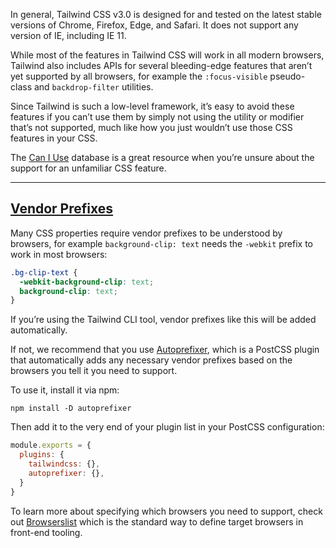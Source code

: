 In general, Tailwind CSS v3.0 is designed for and tested on the latest stable versions of Chrome, Firefox, Edge, and Safari. It does not support any version of IE, including IE 11.

While most of the features in Tailwind CSS will work in all modern browsers, Tailwind also includes APIs for several bleeding-edge features that aren’t yet supported by all browsers, for example the `:focus-visible` pseudo-class and `backdrop-filter` utilities.

Since Tailwind is such a low-level framework, it’s easy to avoid these features if you can’t use them by simply not using the utility or modifier that’s not supported, much like how you just wouldn’t use those CSS features in your CSS.

The [Can I Use](https://caniuse.com/?search=focus-visible) database is a great resource when you’re unsure about the support for an unfamiliar CSS feature.

* * *

## [Vendor Prefixes](#vendor-prefixes)

Many CSS properties require vendor prefixes to be understood by browsers, for example `background-clip: text` needs the `-webkit` prefix to work in most browsers:

```css
.bg-clip-text {
  -webkit-background-clip: text;
  background-clip: text;
}
```

If you’re using the Tailwind CLI tool, vendor prefixes like this will be added automatically.

If not, we recommend that you use [Autoprefixer](https://github.com/postcss/autoprefixer), which is a PostCSS plugin that automatically adds any necessary vendor prefixes based on the browsers you tell it you need to support.

To use it, install it via npm:

```shell
npm install -D autoprefixer
```

Then add it to the very end of your plugin list in your PostCSS configuration:

```js
module.exports = {
  plugins: {
    tailwindcss: {},
    autoprefixer: {},
  }
}
```

To learn more about specifying which browsers you need to support, check out [Browserslist](https://github.com/browserslist/browserslist) which is the standard way to define target browsers in front-end tooling.